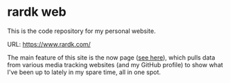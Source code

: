 # rardk web

This is the code repository for my personal website.

URL: https://www.rardk.com/

The main feature of this site is the now page ([see here](https://www.rardk.com/now/)), which pulls data from various media tracking websites (and my GitHub profile) to show what I've been up to lately in my spare time, all in one spot.
